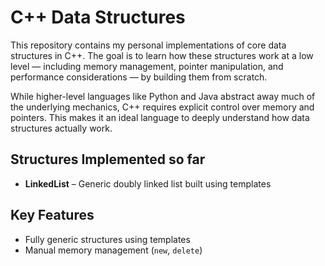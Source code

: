 # C++ Data Structures

This repository contains my personal implementations of core data structures in C++. The goal is to learn how these structures work at a low level — including memory management, pointer manipulation, and performance considerations — by building them from scratch.

While higher-level languages like Python and Java abstract away much of the underlying mechanics, C++ requires explicit control over memory and pointers. This makes it an ideal language to deeply understand how data structures actually work.

##  Structures Implemented so far

- **LinkedList** – Generic doubly linked list built using templates

## Key Features

- Fully generic structures using templates
- Manual memory management (`new`, `delete`)
